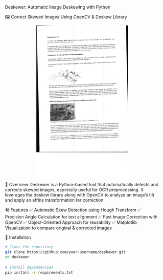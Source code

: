 Deskewer: Automatic Image Deskewing with Python

🖼️ Correct Skewed Images Using OpenCV & Deskew Library



<p align="center">
  <img src="https://github.com/silakazan/Computer_vision/blob/main/deskew.jpg" alt="Deskewer Example" width="300">
</p>



🔹 Overview
Deskewer is a Python-based tool that automatically detects and corrects skewed images, especially useful for OCR preprocessing. It leverages the deskew library along with OpenCV to analyze an image’s tilt and apply an affine transformation for correction.

🛠 Features
✅ Automatic Skew Detection using Hough Transform
✅ Precision Angle Calculation for text alignment
✅ Fast Image Correction with OpenCV
✅ Object-Oriented Approach for reusability
✅ Matplotlib Visualization to compare original & corrected images

🚀 Installation

```bash
# Clone the repository
git clone https://github.com/your-username/deskewer.git
cd deskewer

# Install dependencies
pip install -r requirements.txt


